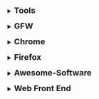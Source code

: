 **<details><summary><font size="4">Tools</font></summary>**
  * [Google 翻译](https://translate.google.cn/)
  * [Cambridge Dictionary](https://dictionary.cambridge.org/)
  * [jdk](http://ghaffarian.net/downloads/Java/)
  * [Git](https://git-scm.com/book/zh/v2)
  * [MVN Repository](https://mvnrepository.com/)
  * [fastjson](https://github.com/alibaba/fastjson/wiki/JSONField)
  * [Apache Commons](http://commons.apache.org/)
  * [开发人员工具](https://tool.lu/)
  * [anyproxy](https://www.anyproxy.cn/)
  * [Linux 命令大全](https://man.linuxde.net/)
  * [Redis 命令参考](http://redisdoc.com/index.html)
  * [Cron 在线生成工具](http://cron.qqe2.com/)
  * [Base64 解密](http://tool.chinaz.com/Tools/Base64.aspx)
  * [二维码生产器](https://www.qrstuff.com/)
  * [思维导图](https://my-mind.github.io/)
  * [流程图](https://www.draw.io/)
  * [office 技巧](https://www.ruhe8.com/)
  * [电子书](http://ireadweek.com/)
  * [tinyurl](https://tinyurl.com/)
  * [htmltopdf](https://github.com/wkhtmltopdf/wkhtmltopdf)
  * [qwant](https://www.qwant.com/)
  * [similarsitesearch](https://www.similarsitesearch.com/cn/)
  * [pengzhile](https://github.com/pengzhile/atlassian-helper)
</details>

**<details><summary><font size="4">GFW</font></summary>**
  * [gfw](https://github.com/topics/gfw)
  * [gfwlist](https://github.com/gfwlist/gfwlist)
  * [free-ss](https://github.com/free-ss/free-ss.site)
  * [freess](https://github.com/max2max/freess)
  * [Freedom](https://github.com/nulastudio/Freedom)
  * [SwitchyOmega](https://github.com/FelisCatus/SwitchyOmega)
  * [coderschool](https://coderschool.cn/)
  * [ruyo](https://51.ruyo.net/)
  * [nutgeek](https://www.nutgeek.com/)
  * [shadowsocks-heroku](https://github.com/onplus/shadowsocks-heroku)|[shadowsocks-heroku](https://github.com/mrluanma/shadowsocks-heroku)|[shadowsocks-heroku](https://github.com/shadowsocks/shadowsocks-dotcloud)
  * [ShadowSocks-Share](https://github.com/zc-zh-001/ShadowSocks-Share)
  * [ShadowSocksShare](https://github.com/the0demiurge/ShadowSocksShare)
  * [ipfs](https://ipfs.io/docs/install/)
  * [outman](https://lvii.gitbooks.io/outman/content/)
</details>

**<details><summary><font size="4">Chrome</font></summary>**

  * [Chrome download](https://tools.shuax.com/chrome/#/)
  * [repo-chrome](https://repo.fdzh.org/chrome/exe/)
  * [chrome-extension-downloader](https://chrome-extension-downloader.com/)

</details>

**<details><summary><font size="4">Firefox</font></summary>**
  * [Firefox Browser to download](https://www.mozilla.org/en-US/firefox/all/#product-desktop-release)
</details>

**<details><summary><font size="4">Awesome-Software</font></summary>**
  * [Awesome-Windows](https://github.com/Awesome-Windows/Awesome/blob/master/README-cn.md)
</details>
 
**<details><summary><font size="4">Web Front End</font></summary>**
  * [Web 技术文档](https://developer.mozilla.org/zh-CN/docs/Web)
  * [W3School](https://www.w3school.com.cn/)
  * [Bootstrap 中文网](https://www.bootcss.com/)
</details>


